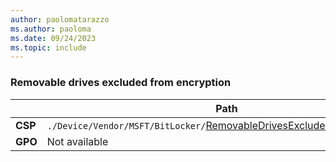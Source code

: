 ```yaml
---
author: paolomatarazzo
ms.author: paoloma
ms.date: 09/24/2023
ms.topic: include
---
```


### Removable drives excluded from encryption

|  | Path |
|--|--|
| **CSP** | `./Device/Vendor/MSFT/BitLocker/`[RemovableDrivesExcludedFromEncryption](/windows/client-management/mdm/bitlocker-csp#removabledrivesexcludedfromencryption) |
| **GPO** | Not available |
